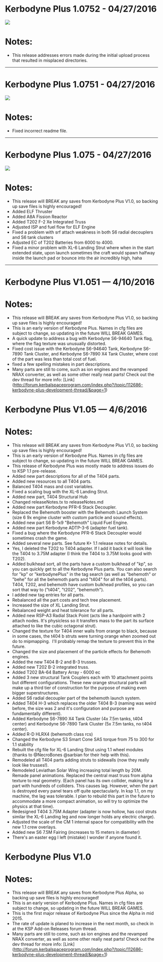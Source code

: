 # Kerbodyne Plus 1.0752 - 04/27/2016
![](http://i.imgur.com/TnoYjzI.jpg)

# Notes:
* This release addresses errors made during the initial upload process that resulted in misplaced directories.

__________________________________________________
# Kerbodyne Plus 1.0751 - 04/27/2016
![](http://i.imgur.com/TnoYjzI.jpg)

# Notes:
* Fixed incorrect readme file.

__________________________________________________
# Kerbodyne Plus 1.075 - 04/27/2016
![](http://i.imgur.com/TnoYjzI.jpg)

# Notes:
* This release will BREAK any saves from Kerbodyne Plus V1.0, so backing up save files is highly encouraged!
* Added ELF Thruster
* Added A8A Fission Reactor
* Added T202 F-2 Xe Integrated Truss
* Adjusted ISP and fuel flow for ELF Engine
* Fixed a problem with srf attach weakness in both S6 radial decouplers and S6 tank clusters
* Adjusted EC of T202 Batteries from 6000 to 4000.
* Fixed a minor problem with XL-6 Landing Strut where when in the start extended state, upon launch sometimes the craft would spawn halfway inside the launch pad or bounce into the air incredibly high, haha

__________________________________________________
# Kerbodyne Plus V1.051 — 4/10/2016

# Notes:
* This release will BREAK any saves from Kerbodyne Plus V1.0, so backing up save files is highly encouraged!
* This is an early version of Kerbodyne Plus. Names in cfg files are subject to change, so updating in the future WILL BREAK GAMES.
* A quick update to address a bug with Kerbodyne S6-94640 Tank flag, where the flag texture was unusually distorted.
* Fixed cost issue with the Kerbodyne S6-94640 Tank, Kerbodyne S6-7890 Tank Cluster, and Kerbodyne S6-7890 X4 Tank Cluster, where cost of the part was less than total cost of fuel.
* fixed a few spelling mistakes in part descriptions.
* Many parts are still to come, such as ion engines and the revamped NRAX converter, as well as some other really neat parts! Check out the dev thread for more info: [Link] (http://forum.kerbalspaceprogram.com/index.php?/topic/112686-kerbodyne-plus-development-thread/&page=1)

# Kerbodyne Plus V1.05 — 4/6/2016

# Notes:
* This release will BREAK any saves from Kerbodyne Plus V1.0, so backing up save files is highly encouraged!
* This is an early version of Kerbodyne Plus. Names in cfg files are subject to change, so updating in the future WILL BREAK GAMES.
* This release of Kerbodyne Plus was mostly made to address issues do to KSP 1.1 pre-release.
* Added new part descriptions for all of the T404 parts.
* Added new resources to all T404 parts.
* Balanced T404 mass and cost variables.
* Fixed a scaling bug with the XL-6 Landing Strut.
* Added new part, T404 Structural Hub
* Changed releaseNotes.tx to releaseNotes.md
* Added new part Kerbodyne PFR-6 Stack Decoupler.
* Replaced the Behemoth booster with the Behemoth Launch System (size 6 9x engine cluster with custom particle and sound effects).
* Added new part S6 B-1x9 "Behemoth" Liquid Fuel Engine.
* Added new part Kerbodyne ADTP-3-6 (adapter fuel tank).
* Fixed a bug where the Kerbodyne PFR-6 Stack Decoupler would sometimes crash the game.
* Added several new parts. See future K+ 1.1 release notes for details.
* Yes, I deleted the T202 to T404 adapter. If I add it back it will look like the T404 to 3.75M adapter (I think the T404 to 3.75M looks good with T202).
* Added bulkhead sort, all the parts have a custom bulkhead of "kp", so you can quickly get to all the Kerbodyne Plus parts. You can also search for "kp" or "kerbodynePlus" in the tag search (as well as "behemoth" or "behe" for all the behemoth parts and "t404" for all the t404 parts). T404, T202, and behemoth have custom bulkhead profiles, so you can sort that way to ("t404", "t202", "behemoth"). 
* I added new tag entries for all parts.
* Rebalanced all the part costs and tech tree placement.
* Increased the size of XL Landing Strut.
* Rebalanced weight and heat tolerance for all parts.
* Added new RSP-A3 Radial Stack Point (acts like a hardpoint with 2 attach nodes. It's physicless so it transfers mass to the part its surface attached to like the cubic octagonal strut).
* Changed the texture for T404 inner walls from orange to black, because in some cases, the t404 b struts were turning orange when zoomed out do to mipmapping.  I'll probably remap the texture to prevent this in the future. 
* Changed the size and placement of the particle effects for Behemoth engines.
* Added the new T404 B-2 and B-3 trusses.
* Added new T202 B-2 integrated truss.
* Added T202 BA-64 Battery Array - 6000 ec
* Added 3 new structural Tank Couplers each with 10 attachment points but different configurations. These new orange structural parts will make up a third tier of construction for the purpose of making even bigger superstructures.
* Added S6 radial decoupler part of the behemoth launch system.
* Added T404 H-3 which replaces the older T404 B-3 (naming was weird before, the size was 2 and it's configuration and purpose are fundamentally different).
* Added Kerbodyne S6-7890 X4 Tank Cluster (4x 7.5m tanks, t404 center) and Kerbodyne S6-7890 Tank Cluster (5x 7.5m tanks, no t404 center).
* Added R-D HLRX4 (behemoth class rcs)
* Changed the Kerbodyne S3 Smart Cone SAS torque from 75 to 300 for 1.1 stability
* Rebuilt the cfg file for XL-6 Landing Strut using 1.1 wheel modules (thanks to @NecroBones @sarbian for their help with this).
* Remodeled all T404 parts adding struts to sidewalls (now they really look like trusses!).
* Remodeled Leviathan Solar Wing increasing total length by 20M. Remade panel animations. Replaced the central mast truss from alpha texture to real geometry. (Each panel has its own collider, making for a part with hundreds of colliders. This causes lag. However, when the part is destroyed every panel tears off quite spectacularly. In ksp 1.1, on my machine, the lag was tolerable. I plan to rebuild this part in the future to accommodate a more compact animation, so will try to optimize the physics at that time).
* Redesigned T404 3.75M Adapter (adapter is now hollow, has cool struts similar the XL-6 Landing leg and now longer holds any electric charge).
* Adjusted the scale of the CM 1 internal space for compatibility with the new 1.1 crew overlays.
* Added new S6 7.5M Fairing (increases to 15 meters in diameter)
* There's an easter egg I left (mistake) I wonder if anyone found it.


# Kerbodyne Plus V1.0

# Notes:
* This release will BREAK any saves from Kerbodyne Plus Alpha, so backing up save files is highly encouraged!
* This is an early version of Kerbodyne Plus. Names in cfg files are subject to change, so updating in the future WILL BREAK GAMES.
* This is the first major release of Kerbodyne Plus since the Alpha in mid 2015.
* The rate of update is planed to increase in the next month, so check in at the KSP Add-on Releases forum thread.
* Many parts are still to come, such as ion engines and the revamped NRAX converter, as well as some other really neat parts! Check out the dev thread for more info: [Link] (http://forum.kerbalspaceprogram.com/index.php?/topic/112686-kerbodyne-plus-development-thread/&page=1)
